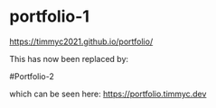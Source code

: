 # portfolio-1

https://timmyc2021.github.io/portfolio/

This has now been replaced by:

#Portfolio-2

which can be seen here: https://portfolio.timmyc.dev
